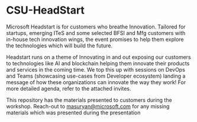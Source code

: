 # CSU-HeadStart
Microsoft Headstart is for customers who breathe Innovation. Tailored for startups, emerging ITeS and some selected BFSI and Mfg customers with in-house tech innovation wings, the event promises to help them explore the technologies which will build the future. 

Headstart runs on a theme of Innovating in and out exposing our customers to technologies like AI and blockchain helping them innovate their products and services in the coming time. We top this up with sessions on DevOps and Teams (showcasing use-cases from Developer ecosystem) landing a message of how these organizations can innovate the way they work! For more detailed agenda, refer to the attached invites.

This repository has the materials presented to customers during the workshop. Reach-out to masuryan@microsoft.com for any missing materials which was presented during the presentation
